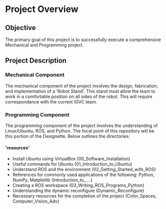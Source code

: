 # Project Overview

## Objective

The primary goal of this project is to successfully execute a comprehensive Mechanical and Programming project.

## Project Description

### Mechanical Component

The mechanical component of the project involves the design, fabrication, and implementation of a 'Robot Stand'. This stand must allow the team to work in a comfortable position on all sides of the robot. This will require correspondance with the current IGVC team.

### Programming Component

The programming component of the project involves the understanding of Linux/Ubuntu, ROS, and Python. The focal point of this repository will be this portion of the Designette. Below outlines the directories:

#### 'resources'

- Install Ubuntu using VirtualBox (00_Software_Installation)
- Useful commands for Ubuntu (01_Introduction_to_Ubuntu)
- Understand ROS and the environment (02_Getting_Started_with_ROS)
- References for commonly used applications of the following: Python, NumPy, Matplotlib (Introduction_to_....)
- Creating a ROS workspace (03_Writing_ROS_Programs_Python)
- Understanding the dynamic reconfigure (Dynamic_Reconfigure)
- Necessary resources for the completion of the project (Color_Spaces, Computer_Vision_Adv)

